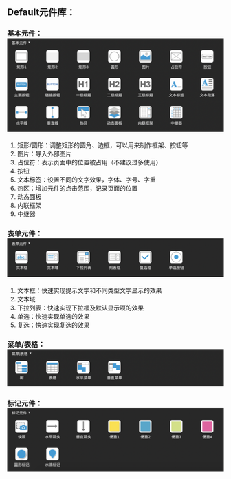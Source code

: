 ## Default元件库：
### 基本元件：![](https://raw.githubusercontent.com/Liao-Hexo/image-repository/Description/image-repository/Axure%20RP%209/202311231253260.png)
1. 矩形/圆形：调整矩形的圆角、边框，可以用来制作框架、按钮等
2. 图片：导入外部图片
3. 占位符：表示页面中的位置被占用（不建议过多使用）
4. 按钮
5. 文本标签：设置不同的文字效果，字体、字号、字重
6. 热区：增加元件的点击范围，记录页面的位置
7. 动态面板
8. 内联框架
9. 中继器

### 表单元件：![](https://raw.githubusercontent.com/Liao-Hexo/image-repository/Description/image-repository/Axure%20RP%209/202311231254525.png)

1. 文本框：快速实现提示文字和不同类型文字显示的效果
2. 文本域
3. 下拉列表：快速实现下拉框及默认显示项的效果
4. 单选：快速实现单选的效果
5. 复选：快速实现复选的效果

### 菜单/表格：![](https://raw.githubusercontent.com/Liao-Hexo/image-repository/Description/image-repository/Axure%20RP%209/202311231254274.png)

### 标记元件：![](https://raw.githubusercontent.com/Liao-Hexo/image-repository/Description/image-repository/Axure%20RP%209/202311231254151.png)

